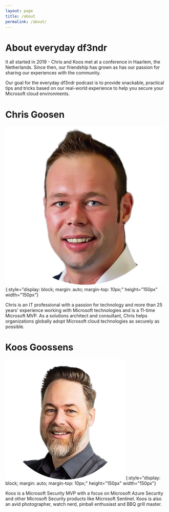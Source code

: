 ```yaml
---
layout: page
title: /about
permalink: /about/
---
```


# About everyday df3ndr

It all started in 2019 - Chris and Koos met at a conference in Haarlem, the Netherlands. Since then, our friendship has grown as has our passion for sharing our experiences with the community.

Our goal for the everyday df3ndr podcast is to provide snackable, practical tips and tricks based on our real-world experience to help you secure your Microsoft cloud environments.

# Chris Goosen

![Chris](/assets/img/chris.png){:style="display: block; margin: auto; margin-top: 10px;" height="150px" width="150px"}

Chris is an IT professional with a passion for technology and more than 25 years' experience working with Microsoft technologies and is a 11-time Microsoft MVP. As a solutions architect and consultant, Chris helps organizations globally adopt Microsoft cloud technologies as securely as possible.

# Koos Goossens

![Koos](/assets/img/koos.png){:style="display: block; margin: auto; margin-top: 10px;" height="150px" width="150px"}

Koos is a Microsoft Security MVP with a focus on Microsoft Azure Security and other Microsoft Security products like Microsoft Sentinel. Koos is also an avid photographer, watch nerd, pinball enthusiast and BBQ grill master.
